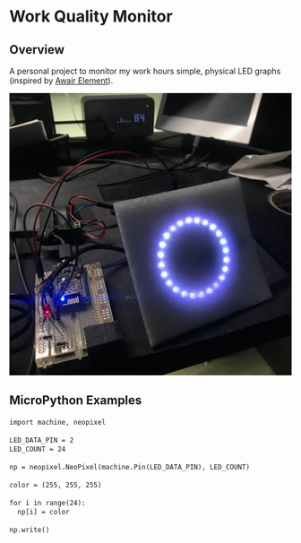 # Work Quality Monitor

## Overview

A personal project to monitor my work hours simple, physical LED graphs (inspired by [Awair Element](https://www.getawair.com/home/element)).

![Work Quality Monitor](docs/images/photo.jpg?raw=true "Work Quality Monitor")

## MicroPython Examples

```
import machine, neopixel

LED_DATA_PIN = 2
LED_COUNT = 24

np = neopixel.NeoPixel(machine.Pin(LED_DATA_PIN), LED_COUNT)

color = (255, 255, 255)

for i in range(24):
  np[i] = color

np.write()
```
